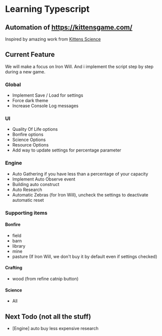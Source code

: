 # Learning Typescript

## Automation of https://kittensgame.com/

Inspired by amazing work from [Kittens Science](https://github.com/kitten-science/kitten-scientists)

## Current Feature

We will make a focus on Iron Will. And i implement the script step by step during a new game.

### Global

- Implement Save / Load for settings
- Force dark theme
- Increase Console Log messages

### UI

- Quality Of Life options
- Bonfire options
- Science Options
- Resource Options
- Add way to update settings for percentage parameter

### Engine

- Auto Gathering if you have less than a percentage of your capacity
- Implement Auto Observe event
- Building auto construct
- Auto Research
- Automatic Zebras (for Iron Will), uncheck the settings to deactivate automatic reset

### Supporting items

#### Bonfire

- field
- barn
- library
- mine
- pasture (If Iron Will, we don't buy it by default even if settings checked)

#### Crafting

- wood (from refine catnip button)

#### Science

- All

## Next Todo (not all the stuff)

- [Engine] auto buy less expensive research